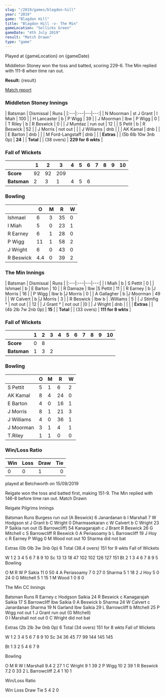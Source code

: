 ```yaml
---
slug: "/2019/games/blagdon-hill"
year: "2019"
game: "Blagdon Hill"
title: "Blagdon Hill -v- The Min"
gameLocation: "Sellicks Green"
gameDate: "4th July 2019"
result: "Match Drawn"
type: "game"
---
```


Played at {gameLocation} on {gameDate}

Middleton Stoney won the toss and batted, scoring 229-6. The Min replied with 111-8 when time ran out. 

**Result:** {result}

<a href="http://www.middletonstoneycc.co.uk/club-news/2019/mscc-vs-the-min-2019/">Match report</a>

### Middleton Stoney Innings

| Batsman | Dismissal | Runs |
|:---|:---|---|---:|
| N Moorman | st J Grant | I Miah | 100 |
| H Lancaster | b | P Wigg | 39 |
| J Moorman | lbw | P Wigg | 0 |
| T Riley | b | R Beswick | 0 |
| J Mumtaz | run out | 12 |
| S Petit | b | R Beswick | 52 |
| J Morris | not out | |
| J Williams | dnb | |
| AK Kamal | dnb | |
| E Barton | dnb | |
| M Ford-Langstaff | dnb | |
| **Extras** | | (5b 6lb 10w 3nb 0p) | **24** |
| **Total** | | (38 overs) | **229 for 6 wkts** |

### Fall of Wickets

| | 1 | 2 | 3 | 4 | 5 | 6 | 7 | 8 | 9 | 10 |
|---|---|---|---|---|---|---|---|---|---|---|
| **Score** | 92 | 92 | 209 | | | |
| **Batsman** | 2 | 3 | 1 | 4 | 5 | 6 | | |

### Bowling

| | O | M | R | W |
|---|---|---|---|---|
| Ishmael | 6 | 3 | 35 | 0 |
| I Miah | 5 | 0 | 23 | 1 |
| R Earney | 6 | 1 | 28 | 0 |
| P Wigg | 11 | 1 | 58 | 2 |
| J Wright | 6 | 0 | 43 | 0 |
| R Beswick | 4.4 | 0 | 39 | 2 |

### The Min Innings

| Batsman | Dismissal | Runs |
|:---|:---|---|---:|
| I Miah | b | S Pettit | 0 |
| Ishmael | b | E Barton | 10 |
| R Damaze | lbw |S Pettit | 11 |
| R Earney | b |J Morris | 16 |
| P Wigg | lbw b |J Morris | 0 |
| A Gallagher | b |J Moorman | 49 |
| W Calvert | b |J Morris | 3 |
| R Beswick | lbw b | .Williams | 5 |
| J Stimfig † | not out | | 12 |
| J Grant † | not out | |0 |
| J Wright | dnb | | |
| **Extras** | | (4b 2lb 7w 2nb 0p) | **15** |
| **Total** | | (33 overs) | **111 for 8 wkts** |

### Fall of Wickets

| | 1 | 2 | 3 | 4 | 5 | 6 | 7 | 8 | 9 | 10 |
|---|---|---|---|---|---|---|---|---|---|---|
| **Score** | 0 | 8 | | | | |
| **Batsman** | 1 | 3 | 2 | | | | | |

### Bowling

| | O | M | R | W |
|---|---|---|---|---|
| S Pettit |5 |1 |6 |2 |
| AK Kamal |8 |4 |24 |0 |
| E Barton |4 |0 |16 |1 |
| J Morris |8 |1 |21 |3 |
| J Williams |4 |0 |36 |1 |
| J Moorman |3 |1 |4 |1 |
| T.Riley | 1 | 1 | 0| 0 |

### Win/Loss Ratio

| Win | Loss | Draw |Tie |
|:---|:---|:---|---:|
| 0 | 0 | 1 | 0 |



played at Betchworth on 15/09/2019

Reigate won the toss and batted first, making 151-9. The Min replied with 146-8 before time ran out. Match Drawn

Reigate Pilgrims Innings

Batsman	Runs
Burgess	run out (A Beswick)	
6
Janardanan	b	I Marshall	7
W Hodgson	st J Grant	b C Wright	0
Dharmasekaran	c W Calvert	b C Wright	23
P Saikia	run out (S Barrowcliff)	
54
Kanagarajah	c J Brant	R Beswick	26
G Mitchell	c S Barrowcliff	R Beswick	0
A Periasoamy	b	L Barrowcliff	19
J Hoy	c R Earney	P Wigg	0
M Wood	not out	
10
Sharma	did not bat	

Extras	(0b 0lb 3w 3nb 0p)	6
Total	(38.4 overs)	151 for 9 wkts
Fall of Wickets

W	1	2	3	4	5	6	7	8	9	10
Sc	13	13	18	47	102	102	126	127	151	
Bt	2	1	3	4	6	7	8	9	5	
Bowling


O	M	R	W
P Sakia	11	0	50	4
A Periasoamy	7	0	27	0
Sharma	5	1	18	2
J Hoy	5	0	24	0
G Mitchell	5	1	15	1
M Wood	1	0	8	0










The Min CC Innings

Batsman	Runs
R Earney	c Hodgson	Saikia	24
R Beswick	c Kanagarajah	Saikia	17
S Barrowcliff	lbw	Saikia	0
A Beswick	b	Sharma	24
W Calvert	c Janardanan	Sharma	19
N Garland	lbw	Saikia	29
L Barrowcliff	b	Mitchell	25
P Wigg	not out	
1
J Grant	run out (G Mitchell)	
0
I Marshall	not out	
0
C Wright	did not bat	

Extras	(2b 2lb 3w 0nb 0p)	6
Total	(34 overs)	151 for 8 wkts
Fall of Wickets

W	1	2	3	4	5	6	7	8	9	10
Sc	34	36	45	77	99	144	145	145	

Bt	1	3	2	5	4	6	7	9	

Bowling


O	M	R	W
I Marshall	9.4	2	27	1
C Wright	9	1	39	2
P Wigg	10	2	39	1
R Beswick	7.2	0	33	2
L Barrowcliff	2.4	1	10	1

























Win/Loss Ratio

Win	Loss	Draw	Tie
5	4	2	0

